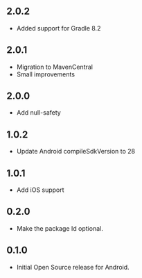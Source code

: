 ## 2.0.2

* Added support for Gradle 8.2

## 2.0.1

* Migration to MavenCentral
* Small improvements

## 2.0.0

* Add null-safety

## 1.0.2

* Update Android compileSdkVersion to 28

## 1.0.1

* Add iOS support

## 0.2.0

* Make the package Id optional.

## 0.1.0

* Initial Open Source release for Android.
